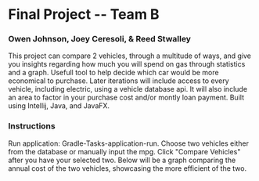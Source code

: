 # Final Project -- Team B
### Owen Johnson, Joey Ceresoli, & Reed Stwalley
This project can compare 2 vehicles, through a multitude of ways, and give you insights regarding how much you will spend on gas through statistics and a graph. Usefull tool to help decide which car would be more economical to purchase.
Later iterations will include access to every vehicle, including electric, using a vehicle database api. It will also include an area to factor in your purchase cost and/or montly loan payment.
Built using Intellij, Java, and JavaFX.
### Instructions
Run application: Gradle-Tasks-application-run.
Choose two vehicles either from the database or manually input the mpg. 
Click "Compare Vehicles" after you have your selected two. 
Below will be a graph comparing the annual cost of the two vehicles, showcasing the more efficient of the two.
